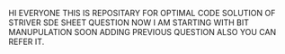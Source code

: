 HI EVERYONE
THIS IS REPOSITARY FOR OPTIMAL CODE SOLUTION OF STRIVER SDE SHEET QUESTION 
NOW I AM STARTING WITH BIT MANUPULATION SOON ADDING PREVIOUS QUESTION ALSO
YOU CAN REFER IT. 
